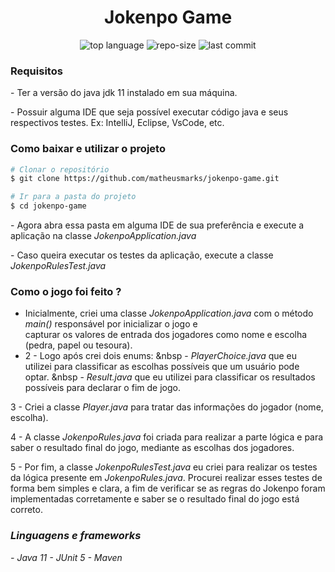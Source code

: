 <h1 align="center">Jokenpo Game</h1>


<p align="center">
  <img alt="top language" src="https://img.shields.io/github/languages/top/matheusmarks/jokenpo-game.svg" />
  <img alt="repo-size" src="https://img.shields.io/github/repo-size/matheusmarks/jokenpo-game.svg" />
  <img alt="last commit" src="https://img.shields.io/github/last-commit/matheusmarks/jokenpo-game.svg" />
</p>


<h3>Requisitos</h3>
<p> - Ter a versão do java jdk 11 instalado em sua máquina.</p>
<p> - Possuir alguma IDE que seja possível executar código java e seus respectivos testes. Ex: IntelliJ, Eclipse, VsCode, etc.</p>

<h3>Como baixar e utilizar o projeto</h3>

 ```bash
# Clonar o repositório
$ git clone https://github.com/matheusmarks/jokenpo-game.git

# Ir para a pasta do projeto
$ cd jokenpo-game
```

<p> - Agora abra essa pasta em alguma IDE de sua preferência e execute a aplicação na classe <i>JokenpoApplication.java</i></p>
<p> - Caso queira executar os testes da aplicação, execute a classe <i>JokenpoRulesTest.java</i></p>


<h3>Como o jogo foi feito ?</h3>

- Inicialmente, criei uma classe <i>JokenpoApplication.java</i> com o método <i>main()</i> responsável por inicializar o jogo e  
  capturar os valores de entrada dos jogadores como nome e escolha (pedra, papel ou tesoura). 
- 2 - Logo após crei dois enums: 
&nbsp - <i>PlayerChoice.java</i> que eu utilizei para classificar as escolhas possíveis que um usuário pode optar.
&nbsp - <i>Result.java</i> que eu utilizei para classificar os resultados possíveis para declarar o fim de jogo.
<p> 3 - Criei a classe <i>Player.java</i> para tratar das informações do jogador (nome, escolha).</p> 
<p> 4 - A classe <i>JokenpoRules.java</i> foi criada para realizar a parte lógica e para saber o resultado final do jogo, mediante as escolhas dos jogadores.</p>
<p> 5 - Por fim, a classe <i>JokenpoRulesTest.java</i> eu criei para realizar os testes da lógica presente em <i>JokenpoRules.java</i>. Procurei realizar esses testes de forma bem simples e clara, a fim de verificar se as regras do Jokenpo foram implementadas corretamente e saber se o resultado final do jogo está correto.<i>
  
<h3>Linguagens e frameworks</h3>
 - Java 11
 - JUnit 5
 - Maven
  

